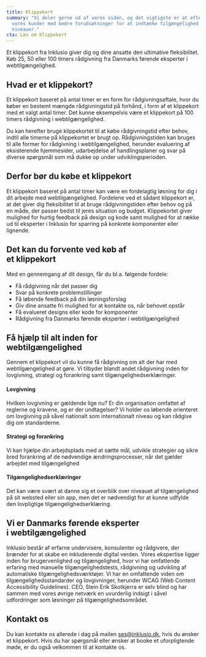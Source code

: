 ```yaml
---
title: Klippekort
summary: "Vi deler gerne ud af vores viden, og det vigtigste er at efterlade
  vores kunder med bedre forudsætninger for at indtænke tilgængelighed på alle
  niveauer."
cta: Læs om Klippekort
---
```


<p>Et klippekort fra Inklusio giver dig og dine ansatte den ultimative fleksibilitet. Køb 25, 50 eller 100 timers rådgivning fra Danmarks førende eksperter i webtilgængelighed.</p>

## Hvad er et klippekort? 

<p>Et klippekort baseret på antal timer er en form for rådgivningsaftale, hvor du køber en bestemt mængde rådgivningstid på forhånd, i form af et klippekort med et valgt antal timer. Det kunne eksempelvis være et klippekort på 100 timers rådgivning i webtilgængelighed.</p>

<p>Du kan herefter bruge klippekortet til at købe rådgivningstid efter behov, indtil alle timerne på klippekortet er brugt op. Rådgivningstiden kan bruges til alle former for rådgivning i webtilgængelighed, herunder evaluering af eksisterende hjemmesider, udarbejdelse af handlingsplaner og svar på diverse spørgsmål som må dukke op under udviklingsperioden.</p>

## Derfor bør du købe et klippekort
<p>Et klippekort baseret på antal timer kan være en fordelagtig løsning for dig i dit arbejde med webtilgængelighed. Fordelene ved et sådant klippekort er, at det giver dig fleksibilitet til at bruge rådgivningstiden efter behov og på en måde, der passer bedst til jeres situation og budget. Klippekortet giver mulighed for hurtig feedback på design og kode samt mulighed for at række ud til eksperter i Inklusio for sparring på konkrete komponenter eller lignende.</p>



## Det kan du forvente ved køb af<br> et klippekort 
Med en gennemgang af dit design, får du bl.a. følgende fordele: 

* Få rådgivning når det passer dig
* Svar på konkrete problemstillinger
* Få løbende feedback på din løsningsforslag
* Giv dine ansatte fri mulighed for at kontakte os, når behovet opstår
* Få evalueret designs eller kode for komponenter 
* Rådgivning fra Danmarks førende eksperter i webtilgængelighed  


## Få hjælp til alt inden for <br>webtilgængelighed 
<p>Gennem et klippekort vil du kunne få rådgivning om alt der har med webtilgængelighed at gøre. Vi tilbyder blandt andet rådgivning inden for lovgivning, strategi og forankring samt tilgængelighedserklæringer.</p>

#### Lovgivning 
<p>Hvilken lovgivning er gældende lige nu? Er din organisation omfattet af reglerne og kravene, og er der undtagelser? Vi holder os løbende orienteret om lovgivning på såvel nationalt som internationalt niveau og kan rådgive dig om standarderne.</p>

#### Strategi og forankring
<p>Vi kan hjælpe din arbejdsplads med at sætte mål, udvikle strategier og sikre bred forankring af de nødvendige ændringsprocesser, når det gælder arbejdet med tilgængelighed</p>

#### Tilgængelighedserklæringer
<p>Det kan være svært at danne sig et overblik over niveauet af tilgængelighed på sit websted eller sin app, men det er nødvendigt for at kunne udfylde den lovpligtige tilgængelighedserklæring.</p>


## Vi er Danmarks førende eksperter <br> i webtilgængelighed  
<p>Inklusio består af erfarne undervisere, konsulenter og rådgivere, der brænder for at skabe en inkluderende digital verden. Vores ekspertise ligger inden for brugervenlighed og tilgængelighed, hvor vi har omfattende erfaring med manuelle tilgængelighedstests, rådgivning og udvikling af automatiske tilgængelighedsværktøjer. Vi har en omfattende viden om tilgængelighedsstandarder og lovgivninger, herunder WCAG (Web Content Accessibility Guidelines). CEO, Stein Erik Skotkjerra er selv blind og har sammen med vores øvrige netværk en uvurderlig indsigt i såvel udfordringer som løsninger på tilgængelighedsområdet.</p>

## Kontakt os
<p>Du kan kontakte os allerede i dag på mailen <a href="mailto:info@inklusio.dk">ses@inklusio.dk</a>, hvis du ønsker et klippekort. Hvis du har spørgsmål eller ønsker at booke et uforpligtende møde, er du også velkommen til at kontakte os.</p>

